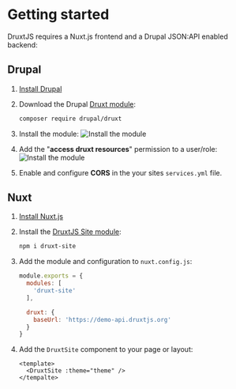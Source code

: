 # Getting started

DruxtJS requires a Nuxt.js frontend and a Drupal JSON:API enabled backend:

## Drupal

1. [Install Drupal](https://www.drupal.org/docs/installing-drupal)

2. Download the Drupal [Druxt module](https://www.drupal.org/project/druxt):

    ```sh
    composer require drupal/druxt
    ```

3. Install the module:
   ![Install the module](../images/install.png)

4. Add the "**access druxt resources**" permission to a user/role:
   ![Install the module](../images/permissions.png)

5. Enable and configure **CORS** in the your sites `services.yml` file.


## Nuxt

1. [Install Nuxt.js](https://nuxtjs.org/guide/installation/)

2. Install the [DruxtJS Site module](http://npmjs.com/package/druxt-site):

    ```sh
    npm i druxt-site
    ```

3. Add the module and configuration to `nuxt.config.js`:

    ```js
    module.exports = {
      modules: [
        'druxt-site'
      ],

      druxt: {
        baseUrl: 'https://demo-api.druxtjs.org'
      }
    }
    ```

4. Add the `DruxtSite` component to your page or layout:

    ```vue
    <template>
      <DruxtSite :theme="theme" />
    </tempalte>
    ```
